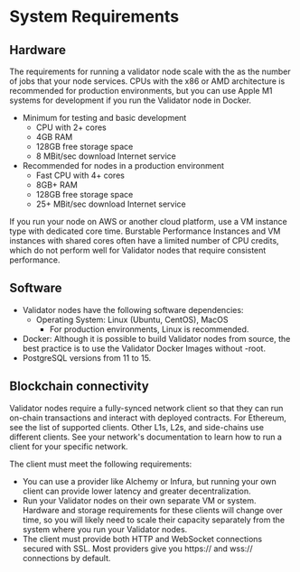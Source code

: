 # System Requirements

## Hardware

The requirements for running a validator node scale with the as the number of jobs that your node services. CPUs with the x86 or AMD architecture is recommended for production environments, but you can use Apple M1 systems for development if you run the Validator node in Docker.

- Minimum for testing and basic development
  - CPU with 2+ cores
  - 4GB RAM
  - 128GB free storage space
  - 8 MBit/sec download Internet service
- Recommended for nodes in a production environment
  - Fast CPU with 4+ cores
  - 8GB+ RAM
  - 128GB free storage space
  - 25+ MBit/sec download Internet service

If you run your node on AWS or another cloud platform, use a VM instance type with dedicated core time. Burstable Performance Instances and VM instances with shared cores often have a limited number of CPU credits, which do not perform well for Validator nodes that require consistent performance.

## Software

- Validator nodes have the following software dependencies:
  - Operating System: Linux (Ubuntu, CentOS), MacOS
    - For production environments, Linux is recommended.
- Docker: Although it is possible to build Validator nodes from source, the best practice is to use the Validator Docker Images without -root.
- PostgreSQL versions from 11 to 15.

## Blockchain connectivity

Validator nodes require a fully-synced network client so that they can run on-chain transactions and interact with deployed contracts. For Ethereum, see the list of supported clients. Other L1s, L2s, and side-chains use different clients. See your network's documentation to learn how to run a client for your specific network.

The client must meet the following requirements:

- You can use a provider like Alchemy or Infura, but running your own client can provide lower latency and greater decentralization.
- Run your Validator nodes on their own separate VM or system. Hardware and storage requirements for these clients will change over time, so you will likely need to scale their capacity separately from the system where you run your Validator nodes.
- The client must provide both HTTP and WebSocket connections secured with SSL. Most providers give you https:// and wss:// connections by default.
